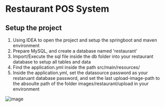 # Restaurant POS System

## Setup the project

1. Using IDEA to open the project and setup the springboot and maven environment
2. Prepare MySQL, and create a database named 'restaurant'
3. Import/Execute the sql file inside the db folder into your restaurant database to setup all tables and data
4. Find the application.yml inside the path src/main/resources/
5. Inside the application.yml, set the datasource password as your restaruant database password, and set the last upload-image-path to the absoulte path of the folder images/restaurant/upload in your environment

![image](https://user-images.githubusercontent.com/40237973/225609367-750490f0-3051-40ac-8ced-99cab3a558e2.png)

